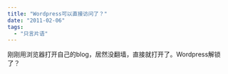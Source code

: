 ```yaml
---
title: "Wordpress可以直接访问了？"
date: "2011-02-06"
tags: 
  - "只言片语"
---
```


刚刚用浏览器打开自己的blog，居然没翻墙，直接就打开了。Wordpress解锁了？
